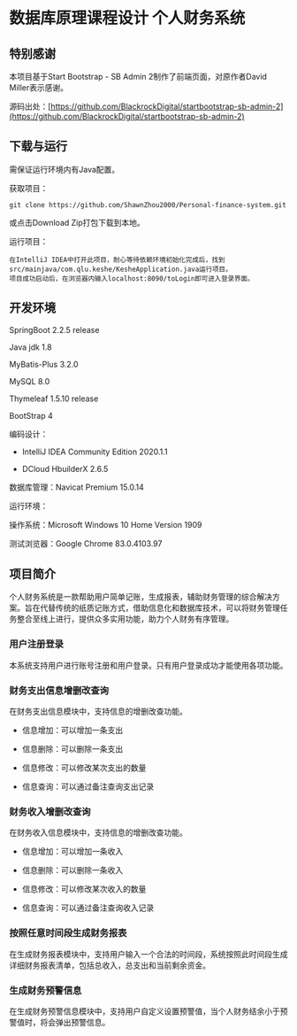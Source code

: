 # 数据库原理课程设计 个人财务系统
## 特别感谢

本项目基于Start Bootstrap - SB Admin 2制作了前端页面，对原作者David Miller表示感谢。

源码出处：[https://github.com/BlackrockDigital/startbootstrap-sb-admin-2](https://github.com/BlackrockDigital/startbootstrap-sb-admin-2)

## 下载与运行

需保证运行环境内有Java配置。

获取项目：

```
git clone https://github.com/ShawnZhou2000/Personal-finance-system.git
```

或点击Download Zip打包下载到本地。

运行项目：

```
在IntelliJ IDEA中打开此项目，耐心等待依赖环境初始化完成后，找到src/mainjava/com.qlu.keshe/KesheApplication.java运行项目。
项目成功启动后，在浏览器内输入localhost:8090/toLogin即可进入登录界面。
```

## 开发环境

SpringBoot 2.2.5 release

Java jdk 1.8

MyBatis-Plus 3.2.0

MySQL 8.0

Thymeleaf 1.5.10 release

BootStrap 4

编码设计：

- IntelliJ IDEA Community Edition 2020.1.1

- DCloud HbuilderX 2.6.5

数据库管理：Navicat Premium 15.0.14

运行环境：

操作系统：Microsoft Windows 10 Home Version 1909

测试浏览器：Google Chrome 83.0.4103.97

## 项目简介

个人财务系统是一款帮助用户简单记账，生成报表，辅助财务管理的综合解决方案。旨在代替传统的纸质记账方式，借助信息化和数据库技术，可以将财务管理任务整合至线上进行，提供众多实用功能，助力个人财务有序管理。

### 用户注册登录

本系统支持用户进行账号注册和用户登录。只有用户登录成功才能使用各项功能。

### 财务支出信息增删改查询

在财务支出信息模块中，支持信息的增删改查功能。

- 信息增加：可以增加一条支出

- 信息删除：可以删除一条支出 

- 信息修改：可以修改某次支出的数量

- 信息查询：可以通过备注查询支出记录

### 财务收入增删改查询

在财务收入信息模块中，支持信息的增删改查功能。

- 信息增加：可以增加一条收入

- 信息删除：可以删除一条收入

- 信息修改：可以修改某次收入的数量

- 信息查询：可以通过备注查询收入记录

### 按照任意时间段生成财务报表

在生成财务报表模块中，支持用户输入一个合法的时间段，系统按照此时间段生成详细财务报表清单，包括总收入，总支出和当前剩余资金。

### 生成财务预警信息

在生成财务预警信息模块中，支持用户自定义设置预警值，当个人财务结余小于预警值时，将会弹出预警信息。